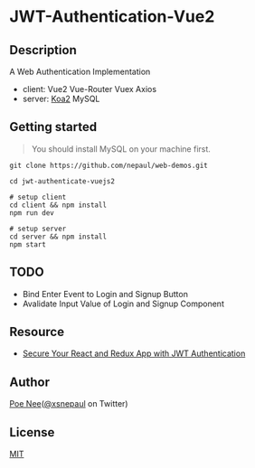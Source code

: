 # JWT-Authentication-Vue2

## Description

A Web Authentication Implementation

* client: Vue2 Vue-Router Vuex Axios
* server: [Koa2](http://koajs.com/) MySQL

## Getting started
> You should install MySQL on your machine first.
```
git clone https://github.com/nepaul/web-demos.git

cd jwt-authenticate-vuejs2

# setup client
cd client && npm install
npm run dev

# setup server
cd server && npm install
npm start
```

## TODO
- Bind Enter Event to Login and Signup Button
- Avalidate Input Value of Login and Signup Component

## Resource
- [Secure Your React and Redux App with JWT Authentication](https://auth0.com/blog/secure-your-react-and-redux-app-with-jwt-authentication/)

## Author
[Poe Nee](http://nepaul.github.io/)([@xsnepaul](https://twitter.com/xsnepaul) on Twitter)

## License
[MIT](https://github.com/nepaul/web-demos/blob/master/LICENSE)
